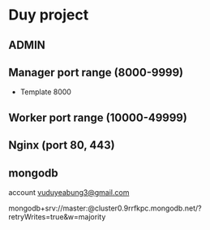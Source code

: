 # Duy project

## ADMIN

## Manager port range (8000-9999)
- Template 8000

## Worker port range (10000-49999)


## Nginx (port 80, 443)


## mongodb

account vuduyeabung3@gmail.com

mongodb+srv://master:<password>@cluster0.9rrfkpc.mongodb.net/?retryWrites=true&w=majority
